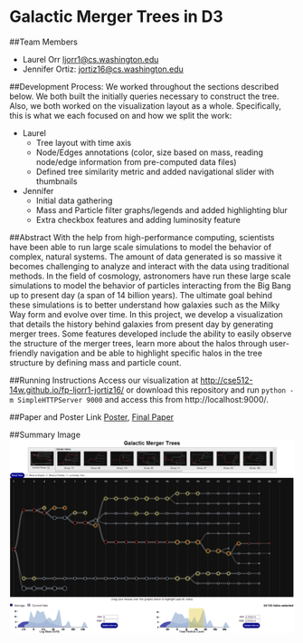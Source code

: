 Galactic Merger Trees in D3
===============

##Team Members
- Laurel Orr ljorr1@cs.washington.edu
- Jennifer Ortiz:  jortiz16@cs.washington.edu

##Development Process:
We worked throughout the sections described below. We both built the initially queries necessary to construct the tree. Also, we both worked on the visualization layout as a whole. Specifically, this is what we each focused on and how we split the work:

* Laurel
  * Tree layout with time axis
  * Node/Edges annotations (color, size based on mass, reading node/edge information from pre-computed data files)
  * Defined tree similarity metric and added navigational slider with thumbnails
* Jennifer
  * Initial data gathering
  * Mass and Particle filter graphs/legends and added highlighting blur
  * Extra checkbox features and adding luminosity feature

##Abstract
With the help from high-performance computing, scientists have been able to run large scale simulations to model the behavior of complex, natural systems. The amount of data generated is so massive it becomes challenging to analyze and interact with the data using traditional methods. In the field of cosmology, astronomers have run these large scale simulations to model the behavior of particles interacting from the Big Bang up to present day (a span of 14 billion years). The ultimate goal behind these simulations is to better understand how galaxies such as the Milky Way form and evolve over time. In this project, we develop a visualization that details the history behind galaxies from present day by generating merger trees. Some features developed include the ability to easily observe the structure of the merger trees, learn more about the halos through user-friendly navigation and be able to highlight specific halos in the tree structure by defining mass and particle count.

##Running Instructions
Access our visualization at http://cse512-14w.github.io/fp-ljorr1-jortiz16/ or download this repository and run `python -m SimpleHTTPServer 9000` and access this from http://localhost:9000/.

##Paper and Poster Link
[Poster](https://github.com/CSE512-14W/fp-ljorr1-jortiz16/raw/master/final/poster-ljorr1-jortiz16.pdf),
[Final Paper](https://github.com/CSE512-14W/fp-ljorr1-jortiz16/raw/master/final/paper-ljorr1-jortiz16.pdf) 

##Summary Image
![Image](https://github.com/CSE512-14W/fp-ljorr1-jortiz16/raw/master/summary.png)
